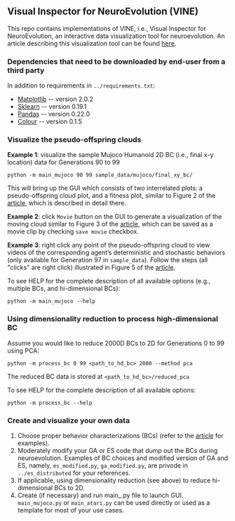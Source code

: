 ## Visual Inspector for NeuroEvolution (VINE)

This repo contains implementations of VINE, i.e., Visual Inspector for NeuroEvolution, an interactive data visualization tool for neuroevolution. An article describing this visualization tool can be found [here](https://eng.uber.com/vine/).

### Dependencies that need to be downloaded by end-user from a third party

In addition to requirements in `../requirements.txt`:

* [Matplotlib](https://matplotlib.org/) -- version 2.0.2
* [Sklearn](http://scikit-learn.org/stable/) -- version 0.19.1
* [Pandas](https://pandas.pydata.org/) -- version 0.22.0
* [Colour](https://github.com/vaab/colour) -- version 0.1.5

### Visualize the pseudo-offspring clouds

__Example 1__: visualize the sample Mujoco Humanoid 2D BC (i.e., final x-y location) data for Generations 90 to 99
```
python -m main_mujoco 90 99 sample_data/mujoco/final_xy_bc/
```
This will bring up the GUI which consists of two interrelated plots: a pseudo-offspring cloud plot, and a fitness plot, similar to Figure 2 of the [article](https://eng.uber.com/vine/), which is described in detail there.

__Example 2__: click `Movie` button on the GUI to generate a visualization of the moving cloud similar to Figure 3 of the [article](https://eng.uber.com/vine/), which can be saved as a movie clip by checking `save movie` checkbox.

__Example 3__: right click any point of the pseudo-offspring cloud to view videos of the corresponding agent’s deterministic and stochastic behaviors (only available for Generation 97 in `sample_data`). Follow the steps (all "clicks" are right click) illustrated in Figure 5 of the [article](https://eng.uber.com/vine/).


To see HELP for the complete description of all available options (e.g., multiple BCs, and hi-dimensional BCs):
```
python -m main_mujoco --help
```


### Using dimensionality reduction to process high-dimensional BC

Assume you would like to reduce 2000D BCs to 2D for Generations 0 to 99 using PCA:
```
python -m process_bc 0 99 <path_to_hd_bc> 2000 --method pca
```
The reduced BC data is stored at `<path_to_hd_bc>/reduced_pca`

To see HELP for the complete description of all available options:
```
python -m process_bc --help
```

### Create and visualize your own data

1. Choose proper behavior characterizations (BCs) (refer to the [article](https://eng.uber.com/vine/) for examples).
2. Moderately modify your GA or ES code that dump out the BCs during neuroevolution.
   Examples of BC choices and modified version of GA and ES, namely, `es_modified.py`, `ga_modified.py`, are privode in `../es_distributed` for your references.
3. If applicable, using dimensionality reduction (see above) to reduce hi-dimensional BCs to 2D.
4. Create (if necessary) and run main_<XXX>.py file to launch GUI.
   `main_mujoco.py` or `main_atari.py` can be used directly or used as a template for most of your use cases.



